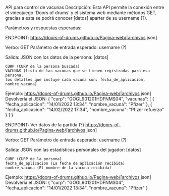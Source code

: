 API para control de vacunas
Descripción: 
    Esta API permite la conexión entre el videojuego 'Doors of drums' y el sistema web mediante métodos GET, 
    gracias a esta se podrá conocer [datos] aparter de su username (?). 

Parámetros y respuestas esperadas:

ENDPOINT:
https://doors-of-drums.github.io/Pagina-web/[archivos json]

Verbo: GET
Parámetro de entrada esperado: username (?)

Salida: JSON con los datos de la persona:
    [datos]

    CURP (CURP de la persona buscada)
    VACUNAS (lista de las vacunas que se tienen registradas para esa persona, 
    los detalles que incluye cada vacuna son: fecha_de_aplicacion, 
    nombre_vacuna)

Ejemplo: https://doors-of-drums.github.io/Pagina-web/[archivos json]
Devolvería el JSON:
    {
        "curp": "GOGL901201HDFNMS04",
        "vacunas": [
            {
                "fecha_aplicacion": "14/01/2022 13:34",
                "nombre_vacuna": "Pfizer"
            },
            {
                "fecha_aplicacion": "14/02/2022 17:34",
                "nombre_vacuna": "Pfizer refuerzo"
            }
        ]
    }


ENDPOINT:
Ver datos de la partida (?)
https://doors-of-drums.github.io/Pagina-web/[archivos json]

Verbo: GET
Parámetro de entrada esperado: username (?)

Salida: JSON con las estadísticas personales del jugador:
    [datos]
    
    CURP (CURP de la persona)
    fecha_de_aplicacion (La fecha de aplicación recibida)
    nombre_vacuna (El nombre de la vacuna recibida)

Ejemplo: https://doors-of-drums.github.io/Pagina-web/[archivos json]
Devolvería el JSON:
    {
        "curp": "GOGL901201HDFNMS04",
        "fecha_aplicacion": "14/01/2022 13:34",
        "nombre_vacuna": "Pfizer"
    }
